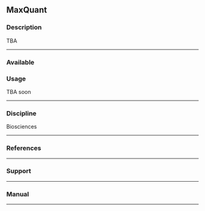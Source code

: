 ## MaxQuant

### Description

TBA

------------------------------------------------------------------------

### Available

### Usage

TBA soon

------------------------------------------------------------------------

### Discipline

Biosciences  

------------------------------------------------------------------------

### References

------------------------------------------------------------------------

### Support

------------------------------------------------------------------------

### Manual

------------------------------------------------------------------------
